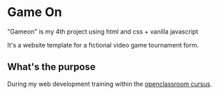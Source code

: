 # Game On

"Gameon" is my 4th project using html and css + vanilla javascript

It's a website template for a fictional video game tournament form.

## What's the purpose

During my web development training within the [openclassroom cursus](https://openclassrooms.com/fr/paths/516-developpeur-dapplication-javascript-react).
